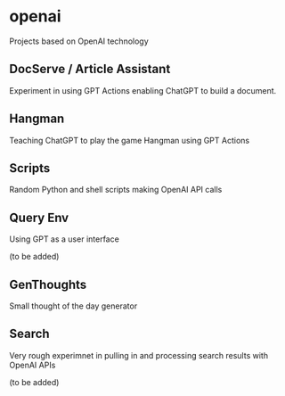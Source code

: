# openai
Projects based on OpenAI technology

## DocServe / Article Assistant

Experiment in using GPT Actions enabling ChatGPT to build a document.

## Hangman

Teaching ChatGPT to play the game Hangman using GPT Actions

## Scripts

Random Python and shell scripts making OpenAI API calls


## Query Env

Using GPT as a user interface

(to be added)

## GenThoughts

Small thought of the day generator

## Search

Very rough experimnet in pulling in and processing search results with
OpenAI APIs

(to be added)

